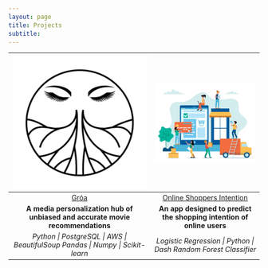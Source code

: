 ```yaml
---
layout: page
title: Projects
subtitle: 
---
```


[<img align="left" src="/img/groa-logo.png" width="400">](https://www.groa.us/) | [<img align="right" src="/img/online-shopper/homepage.jpg" width="400">](https://online-shoppers-intention.herokuapp.com/)
:-: | :-:
[Gróa](https://www.groa.us/) | [Online Shoppers Intention](https://online-shoppers-intention.herokuapp.com/)
**A media personalization hub of unbiased and accurate movie recommendations** | **An app designed to predict the shopping intention of online users**
*Python \| PostgreSQL \| AWS \| BeautifulSoup  Pandas \| Numpy \| Scikit-learn* | *Logistic Regression \| Python \| Dash Random Forest Classifier*